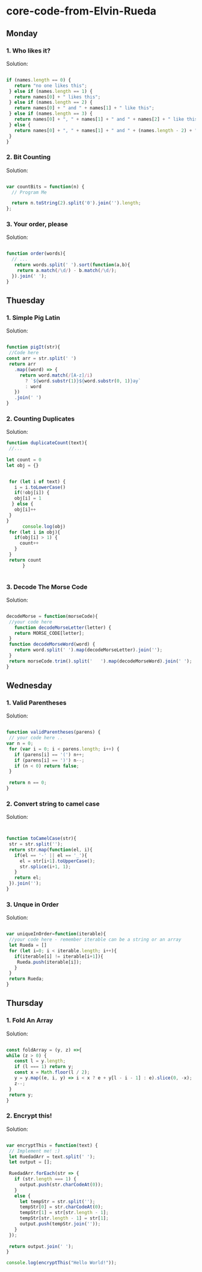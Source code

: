 # core-code-from-Elvin-Rueda


## Monday




### 1. Who likes it?






Solution:
 
 
 ```Javascript
 
 if (names.length == 0) {
    return "no one likes this";
  } else if (names.length == 1) {
    return names[0] + " likes this";  
  } else if (names.length == 2) {
    return names[0] + " and " + names[1] + " like this";
  } else if (names.length == 3) {
    return names[0] + ", " + names[1] + " and " + names[2] + " like this";
  } else {
    return names[0] + ", " + names[1] + " and " + (names.length - 2) + " others like this";
  }
}

```



### 2. Bit Counting






Solution:


```Javascript

var countBits = function(n) {
  // Program Me

  return n.toString(2).split('0').join('').length;
};
```


### 3. Your order, please






Solution:


```Javascript

function order(words){
  // ...
   return words.split(' ').sort(function(a,b){
    return a.match(/\d/) - b.match(/\d/);
  }).join(' ');
}
```



## Thuesday




### 1. Simple Pig Latin






Solution:
 
 
 ```Javascript
 
function pigIt(str){
  //Code here
const arr = str.split(' ')
  return arr
    .map((word) => {
      return word.match(/[A-z]/i)
        ? `${word.substr(1)}${word.substr(0, 1)}ay`
        : word
    })
    .join(' ')
}

```
 
 ### 2. Counting Duplicates






Solution:
 
 
 ```Javascript
 function duplicateCount(text){
  //...
  
 let count = 0 
 let obj = {}
 

  for (let i of text) {
    i = i.toLowerCase()
    if(!obj[i]) {
    obj[i] = 1
   } else {
    obj[i]++
  }
}
       console.log(obj)
  for (let i in obj){
    if(obj[i] > 1) {
      count++
    }
  }
  return count
       }
       
 ```      
 
 
  ### 3. Decode The Morse Code






Solution:
 
 
 ```Javascript
 
 decodeMorse = function(morseCode){
  //your code here
    function decodeMorseLetter(letter) {
    return MORSE_CODE[letter];
  }
  function decodeMorseWord(word) {
    return word.split(' ').map(decodeMorseLetter).join('');
  }
  return morseCode.trim().split('   ').map(decodeMorseWord).join(' ');
}

```
 
 
## Wednesday




### 1. Valid Parentheses






Solution:
 
 
 ```Javascript
 
 function validParentheses(parens) {
  // your code here ..
 var n = 0;
  for (var i = 0; i < parens.length; i++) {
    if (parens[i] == '(') n++;
    if (parens[i] == ')') n--;
    if (n < 0) return false;
  }
  
  return n == 0;
}

```



### 2. Convert string to camel case






Solution:
 
 
 ```Javascript


function toCamelCase(str){
  str = str.split('');
  return str.map(function(el, i){
    if(el == '-' || el == '_'){
      el = str[i+1].toUpperCase();
      str.splice(i+1, 1);
    }
    return el;
  }).join('');
}

```
 
 
 ### 3. Unque in Order






Solution:
 
 
 ```Javascript
 
 var uniqueInOrder=function(iterable){
  //your code here - remember iterable can be a string or an array
  let Rueda = []
  for (let i=0; i < iterable.length; i++){
    if(iterable[i] != iterable[i+1]){
     Rueda.push(iterable[i]);
    }
  }
  return Rueda;
}

```




## Thursday




### 1. Fold An Array






Solution:
 
 
 ```Javascript
 
 const foldArray = (y, z) =>{
while (z > 0) {
    const l = y.length;
    if (l === 1) return y;
    const x = Math.floor(l / 2);
    y = y.map((e, i, y) => i < x ? e + y[l - i - 1] : e).slice(0, -x); 
    z--;
  }  
  return y;
}

```




### 2. Encrypt this!




Solution:
 
 
 ```Javascript
 
var encryptThis = function(text) {
  // Implement me! :)
  let RuedadArr = text.split(' ');
  let output = [];
  
  RuedadArr.forEach(str => {
    if (str.length === 1) {
      output.push(str.charCodeAt(0));
    } 
    else {
      let tempStr = str.split('');
      tempStr[0] = str.charCodeAt(0);
      tempStr[1] = str[str.length - 1];
      tempStr[str.length - 1] = str[1];
      output.push(tempStr.join(''));
    }
  });
  
  return output.join(' ');
}

console.log(encryptThis("Hello World!"));

````







 
